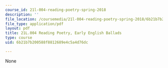 ```yaml
---
course_id: 21l-004-reading-poetry-spring-2018
description: ''
file_location: /coursemedia/21l-004-reading-poetry-spring-2018/6b21b7b200588f8812689e4c5a4d76dc_MIT21L_004S18_ballads.pdf
file_type: application/pdf
layout: pdf
title: 21L.004 Reading Poetry, Early English Ballads
type: course
uid: 6b21b7b200588f8812689e4c5a4d76dc

---
```

None